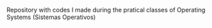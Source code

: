 Repository with codes I made during the pratical classes of Operating Systems (Sistemas Operativos)
